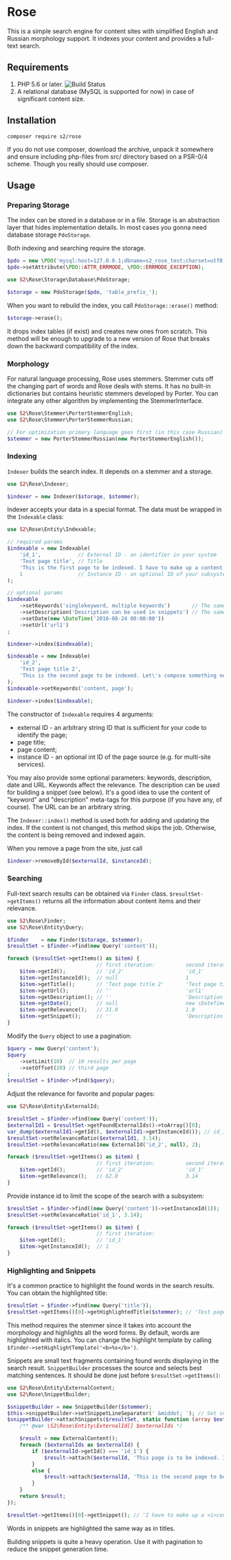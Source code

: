 # Rose
This is a simple search engine for content sites with simplified English and Russian morphology support.
It indexes your content and provides a full-text search.

## Requirements

1. PHP 5.6 or later. ![Build Status](https://github.com/parpalak/rose/actions/workflows/test.yml/badge.svg?branch=master)
2. A relational database (MySQL is supported for now) in case of significant content size.

## Installation

```
composer require s2/rose
```

If you do not use composer, download the archive, unpack it somewhere and ensure including php-files from src/ directory based on a PSR-0/4 scheme. Though you really should use composer.

## Usage
### Preparing Storage
The index can be stored in a database or in a file. Storage is an abstraction layer that hides implementation details.
In most cases you gonna need database storage `PdoStorage`.

Both indexing and searching require the storage.

```php
$pdo = new \PDO('mysql:host=127.0.0.1;dbname=s2_rose_test;charset=utf8', 'username', 'passwd');
$pdo->setAttribute(\PDO::ATTR_ERRMODE, \PDO::ERRMODE_EXCEPTION);

use S2\Rose\Storage\Database\PdoStorage;

$storage = new PdoStorage($pdo, 'table_prefix_');
```

When you want to rebuild the index, you call `PdoStorage::erase()` method:
```php
$storage->erase();
```

It drops index tables (if exist) and creates new ones from scratch. This method will be enough to upgrade to a new version of Rose that breaks down the backward compatibility of the index.

### Morphology

For natural language processing, Rose uses stemmers.
Stemmer cuts off the changing part of words and Rose deals with stems.
It has no built-in dictionaries but contains heuristic stemmers developed by Porter.
You can integrate any other algorithm by implementing the StemmerInterface.

```php
use S2\Rose\Stemmer\PorterStemmerEnglish;
use S2\Rose\Stemmer\PorterStemmerRussian;

// For optimization primary language goes first (in this case Russian)
$stemmer = new PorterStemmerRussian(new PorterStemmerEnglish());
```

### Indexing

`Indexer` builds the search index. It depends on a stemmer and a storage.

```php
use S2\Rose\Indexer;

$indexer = new Indexer($storage, $stemmer);
```

Indexer accepts your data in a special format. The data must be wrapped in the `Indexable` class:

```php
use S2\Rose\Entity\Indexable;

// required params
$indexable = new Indexable(
	'id_1',            // External ID - an identifier in your system 
	'Test page title', // Title 
	'This is the first page to be indexed. I have to make up a content.',
	1                  // Instance ID - an optional ID of your subsystem 
);

// optional params
$indexable
	->setKeywords('singlekeyword, multiple keywords')       // The same as Meta Keywords
	->setDescription('Description can be used in snippets') // The same as Meta Description
	->setDate(new \DateTime('2016-08-24 00:00:00'))
	->setUrl('url1')
;

$indexer->index($indexable);

$indexable = new Indexable(
	'id_2',
	'Test page title 2',
	'This is the second page to be indexed. Let\'s compose something new.'
);
$indexable->setKeywords('content, page');

$indexer->index($indexable);
```

The constructor of `Indexable` requires 4 arguments:
- external ID - an arbitrary string ID that is sufficient for your code to identify the page;
- page title;
- page content;
- instance ID - an optional int ID of the page source (e.g. for multi-site services).

You may also provide some optional parameters: keywords, description, date and URL. Keywords affect the relevance. The description can be used for building a snippet (see below). It's a good idea to use the content of "keyword" and "description" meta-tags for this purpose (if you have any, of course). The URL can be an arbitrary string.

The `Indexer::index()` method is used both for adding and updating the index. If the content is not changed, this method skips the job. Otherwise, the content is being removed and indexed again.

When you remove a page from the site, just call

```php
$indexer->removeById($externalId, $instanceId);
```

### Searching

Full-text search results can be obtained via `Finder` class.
`$resultSet->getItems()` returns all the information about content items and their relevance.

```php
use S2\Rose\Finder;
use S2\Rose\Entity\Query;

$finder    = new Finder($storage, $stemmer);
$resultSet = $finder->find(new Query('content'));

foreach ($resultSet->getItems() as $item) {
	                         // first iteration:          second iteration:
	$item->getId();          // 'id_2'                    'id_1'
	$item->getInstanceId();  // null                      1
	$item->getTitle();       // 'Test page title 2'       'Test page title'
	$item->getUrl();         // ''                        'url1'
	$item->getDescription(); // ''                        'Description can be used in snippets'
	$item->getDate();        // null                      new \DateTime('2016-08-24 00:00:00')
	$item->getRelevance();   // 31.0                      1.0
	$item->getSnippet();     // ''                        'Description can be used in snippets'
}
```

Modify the `Query` object to use a pagination:
```php
$query = new Query('content');
$query
	->setLimit(10)  // 10 results per page
	->setOffset(20) // third page
;
$resultSet = $finder->find($query);
```

Adjust the relevance for favorite and popular pages:
```php
use S2\Rose\Entity\ExternalId;

$resultSet = $finder->find(new Query('content'));
$externalId1 = $resultSet->getFoundExternalIds()->toArray()[0];
var_dump($externalId1->getId(), $externalId1->getInstanceId()); // id_1 1
$resultSet->setRelevanceRatio($externalId1, 3.14);
$resultSet->setRelevanceRatio(new ExternalId('id_2', null), 2);

foreach ($resultSet->getItems() as $item) {
	                         // first iteration:          second iteration:
	$item->getId();          // 'id_2'                    'id_1'
	$item->getRelevance();   // 62.0                      3.14
}
```

Provide instance id to limit the scope of the search with a subsystem:
```php
$resultSet = $finder->find((new Query('content'))->setInstanceId(1));
$resultSet->setRelevanceRatio('id_1', 3.14);

foreach ($resultSet->getItems() as $item) {
	                         // first iteration:
	$item->getId();          // 'id_1'
	$item->getInstanceId();  // 1
}
```

### Highlighting and Snippets

It's a common practice to highlight the found words in the search results. You can obtain the highlighted title:

```php
$resultSet = $finder->find(new Query('title'));
$resultSet->getItems()[0]->getHighlightedTitle($stemmer); // 'Test page <i>title</i>'
```

This method requires the stemmer since it takes into account the morphology and highlights all the word forms. By default, words are highlighted with italics. You can change the highlight template by calling `$finder->setHighlightTemplate('<b>%s</b>')`.

Snippets are small text fragments containing found words displaying in the search result. `SnippetBuilder` processes the source and selects best matching sentences. It should be done just before `$resultSet->getItems()`:

```php
use S2\Rose\Entity\ExternalContent;
use S2\Rose\SnippetBuilder;

$snippetBuilder = new SnippetBuilder($stemmer);
$this->snippetBuilder->setSnippetLineSeparator(' &middot; '); // Set snippet line separator. Default is '... '.
$snippetBuilder->attachSnippets($resultSet, static function (array $externalIds) {
    /** @var \S2\Rose\Entity\ExternalId[] $externalIds */

	$result = new ExternalContent();
	foreach ($externalIds as $externalId) {
		if ($externalId->getId() === 'id_1') {
			$result->attach($externalId, 'This page is to be indexed. I have to make up a content.');
		}
		else {
			$result->attach($externalId, 'This is the second page to be indexed. Let\'s compose something new.');
		}
	}
	return $result;
});

$resultSet->getItems()[0]->getSnippet(); // 'I have to make up a <i>content</i>.'
```

Words in snippets are highlighted the same way as in titles.

Building snippets is quite a heavy operation. Use it with pagination to reduce the snippet generation time.
